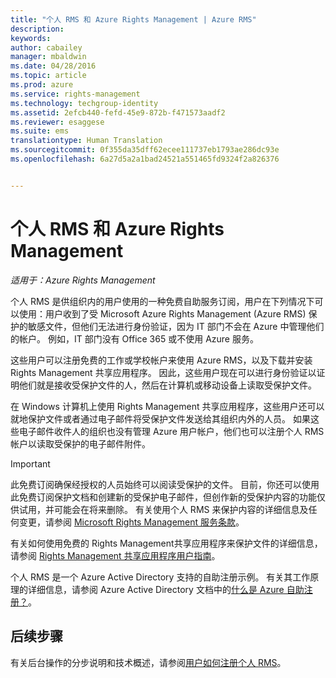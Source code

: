 ```yaml
---
title: "个人 RMS 和 Azure Rights Management | Azure RMS"
description: 
keywords: 
author: cabailey
manager: mbaldwin
ms.date: 04/28/2016
ms.topic: article
ms.prod: azure
ms.service: rights-management
ms.technology: techgroup-identity
ms.assetid: 2efcb440-fefd-45e9-872b-f471573aadf2
ms.reviewer: esaggese
ms.suite: ems
translationtype: Human Translation
ms.sourcegitcommit: 0f355da35dff62ecee111737eb1793ae286dc93e
ms.openlocfilehash: 6a27d5a2a1bad24521a551465fd9324f2a826376


---
```


# 个人 RMS 和 Azure Rights Management

*适用于：Azure Rights Management*

个人 RMS 是供组织内的用户使用的一种免费自助服务订阅，用户在下列情况下可以使用：用户收到了受 Microsoft Azure Rights Management (Azure RMS) 保护的敏感文件，但他们无法进行身份验证，因为 IT 部门不会在 Azure 中管理他们的帐户。 例如，IT 部门没有 Office 365 或不使用 Azure 服务。

这些用户可以注册免费的工作或学校帐户来使用 Azure RMS，以及下载并安装 Rights Management 共享应用程序。 因此，这些用户现在可以进行身份验证以证明他们就是接收受保护文件的人，然后在计算机或移动设备上读取受保护文件。

在 Windows 计算机上使用 Rights Management 共享应用程序，这些用户还可以就地保护文件或者通过电子邮件将受保护文件发送给其组织内外的人员。 如果这些电子邮件收件人的组织也没有管理 Azure 用户帐户，他们也可以注册个人 RMS 帐户以读取受保护的电子邮件附件。

> [!IMPORTANT]
> 此免费订阅确保经授权的人员始终可以阅读受保护的文件。 目前，你还可以使用此免费订阅保护文档和创建新的受保护电子邮件，但创作新的受保护内容的功能仅供试用，并可能会在将来删除。 有关使用个人 RMS 来保护内容的详细信息及任何变更，请参阅 [Microsoft Rights Management 服务条款](https://portal.aadrm.com/Legal/Service)。

有关如何使用免费的 Rights Management共享应用程序来保护文件的详细信息，请参阅 [Rights Management 共享应用程序用户指南](../rms-client/sharing-app-user-guide.md)。

个人 RMS 是一个 Azure Active Directory 支持的自助注册示例。 有关其工作原理的详细信息，请参阅 Azure Active Directory 文档中的[什么是 Azure 自助注册？](/active-directory/active-directory-self-service-signup)。 

## 后续步骤
有关后台操作的分步说明和技术概述，请参阅[用户如何注册个人 RMS](rms-for-individuals-user-sign-up.md)。 




<!--HONumber=Jun16_HO4-->



